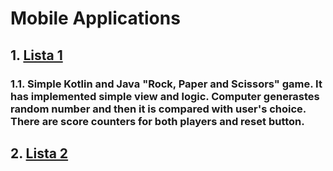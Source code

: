 # Mobile Applications 
## 1. [**Lista 1**](https://github.com/bartoszgrelewski/Studies-PWR/tree/main/Aplikacje-Mobilne/Lista-1)
### 1.1. Simple Kotlin and Java "Rock, Paper and Scissors" game. It has implemented simple view and logic. Computer generastes random number and then it is compared with user's choice. There are score counters for both players and reset button.  
## 2. [**Lista 2**](https://github.com/bartoszgrelewski/Studies-PWR/tree/main/Aplikacje-Mobilne/Lista-2)